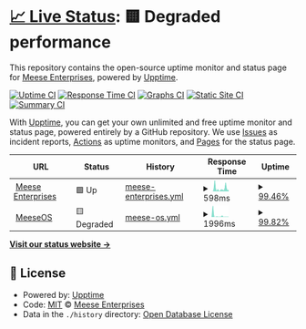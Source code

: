# [📈 Live Status](https://meese-enterprises.github.io/uptime-monitor): <!--live status--> **🟨 Degraded performance**

This repository contains the open-source uptime monitor and status page for [Meese Enterprises](https://meese.enterprises), powered by [Upptime](https://github.com/upptime/upptime).

[![Uptime CI](https://github.com/meese-enterprises/uptime-monitor/workflows/Uptime%20CI/badge.svg)](https://github.com/meese-enterprises/uptime-monitor/actions?query=workflow%3A%22Uptime+CI%22)
[![Response Time CI](https://github.com/meese-enterprises/uptime-monitor/workflows/Response%20Time%20CI/badge.svg)](https://github.com/meese-enterprises/uptime-monitor/actions?query=workflow%3A%22Response+Time+CI%22)
[![Graphs CI](https://github.com/meese-enterprises/uptime-monitor/workflows/Graphs%20CI/badge.svg)](https://github.com/meese-enterprises/uptime-monitor/actions?query=workflow%3A%22Graphs+CI%22)
[![Static Site CI](https://github.com/meese-enterprises/uptime-monitor/workflows/Static%20Site%20CI/badge.svg)](https://github.com/meese-enterprises/uptime-monitor/actions?query=workflow%3A%22Static+Site+CI%22)
[![Summary CI](https://github.com/meese-enterprises/uptime-monitor/workflows/Summary%20CI/badge.svg)](https://github.com/meese-enterprises/uptime-monitor/actions?query=workflow%3A%22Summary+CI%22)

With [Upptime](https://upptime.js.org), you can get your own unlimited and free uptime monitor and status page, powered entirely by a GitHub repository. We use [Issues](https://github.com/meese-enterprises/uptime-monitor/issues) as incident reports, [Actions](https://github.com/meese-enterprises/uptime-monitor/actions) as uptime monitors, and [Pages](https://meese-enterprises.github.io/uptime-monitor) for the status page.

<!--start: status pages-->
<!-- This summary is generated by Upptime (https://github.com/upptime/upptime) -->
<!-- Do not edit this manually, your changes will be overwritten -->
<!-- prettier-ignore -->
| URL | Status | History | Response Time | Uptime |
| --- | ------ | ------- | ------------- | ------ |
| <img alt="" src="https://raw.githubusercontent.com/meese-enterprises/website/master/logo.png" height="13"> [Meese Enterprises](https://meese.enterprises) | 🟩 Up | [meese-enterprises.yml](https://github.com/meese-enterprises/uptime-monitor/commits/HEAD/history/meese-enterprises.yml) | <details><summary><img alt="Response time graph" src="./graphs/meese-enterprises/response-time-week.png" height="20"> 598ms</summary><br><a href="https://meese-enterprises.github.io/uptime-monitor/history/meese-enterprises"><img alt="Response time 322" src="https://img.shields.io/endpoint?url=https%3A%2F%2Fraw.githubusercontent.com%2Fmeese-enterprises%2Fuptime-monitor%2FHEAD%2Fapi%2Fmeese-enterprises%2Fresponse-time.json"></a><br><a href="https://meese-enterprises.github.io/uptime-monitor/history/meese-enterprises"><img alt="24-hour response time 853" src="https://img.shields.io/endpoint?url=https%3A%2F%2Fraw.githubusercontent.com%2Fmeese-enterprises%2Fuptime-monitor%2FHEAD%2Fapi%2Fmeese-enterprises%2Fresponse-time-day.json"></a><br><a href="https://meese-enterprises.github.io/uptime-monitor/history/meese-enterprises"><img alt="7-day response time 598" src="https://img.shields.io/endpoint?url=https%3A%2F%2Fraw.githubusercontent.com%2Fmeese-enterprises%2Fuptime-monitor%2FHEAD%2Fapi%2Fmeese-enterprises%2Fresponse-time-week.json"></a><br><a href="https://meese-enterprises.github.io/uptime-monitor/history/meese-enterprises"><img alt="30-day response time 381" src="https://img.shields.io/endpoint?url=https%3A%2F%2Fraw.githubusercontent.com%2Fmeese-enterprises%2Fuptime-monitor%2FHEAD%2Fapi%2Fmeese-enterprises%2Fresponse-time-month.json"></a><br><a href="https://meese-enterprises.github.io/uptime-monitor/history/meese-enterprises"><img alt="1-year response time 325" src="https://img.shields.io/endpoint?url=https%3A%2F%2Fraw.githubusercontent.com%2Fmeese-enterprises%2Fuptime-monitor%2FHEAD%2Fapi%2Fmeese-enterprises%2Fresponse-time-year.json"></a></details> | <details><summary><a href="https://meese-enterprises.github.io/uptime-monitor/history/meese-enterprises">99.46%</a></summary><a href="https://meese-enterprises.github.io/uptime-monitor/history/meese-enterprises"><img alt="All-time uptime 99.52%" src="https://img.shields.io/endpoint?url=https%3A%2F%2Fraw.githubusercontent.com%2Fmeese-enterprises%2Fuptime-monitor%2FHEAD%2Fapi%2Fmeese-enterprises%2Fuptime.json"></a><br><a href="https://meese-enterprises.github.io/uptime-monitor/history/meese-enterprises"><img alt="24-hour uptime 98.93%" src="https://img.shields.io/endpoint?url=https%3A%2F%2Fraw.githubusercontent.com%2Fmeese-enterprises%2Fuptime-monitor%2FHEAD%2Fapi%2Fmeese-enterprises%2Fuptime-day.json"></a><br><a href="https://meese-enterprises.github.io/uptime-monitor/history/meese-enterprises"><img alt="7-day uptime 99.46%" src="https://img.shields.io/endpoint?url=https%3A%2F%2Fraw.githubusercontent.com%2Fmeese-enterprises%2Fuptime-monitor%2FHEAD%2Fapi%2Fmeese-enterprises%2Fuptime-week.json"></a><br><a href="https://meese-enterprises.github.io/uptime-monitor/history/meese-enterprises"><img alt="30-day uptime 99.88%" src="https://img.shields.io/endpoint?url=https%3A%2F%2Fraw.githubusercontent.com%2Fmeese-enterprises%2Fuptime-monitor%2FHEAD%2Fapi%2Fmeese-enterprises%2Fuptime-month.json"></a><br><a href="https://meese-enterprises.github.io/uptime-monitor/history/meese-enterprises"><img alt="1-year uptime 99.97%" src="https://img.shields.io/endpoint?url=https%3A%2F%2Fraw.githubusercontent.com%2Fmeese-enterprises%2Fuptime-monitor%2FHEAD%2Fapi%2Fmeese-enterprises%2Fuptime-year.json"></a></details>
| <img alt="" src="https://github.com/meeseOS/meeseOS/blob/master/website/src/client/favicon.png" height="13"> [MeeseOS](https://aaronmeese.com) | 🟨 Degraded | [meese-os.yml](https://github.com/meese-enterprises/uptime-monitor/commits/HEAD/history/meese-os.yml) | <details><summary><img alt="Response time graph" src="./graphs/meese-os/response-time-week.png" height="20"> 1996ms</summary><br><a href="https://meese-enterprises.github.io/uptime-monitor/history/meese-os"><img alt="Response time 934" src="https://img.shields.io/endpoint?url=https%3A%2F%2Fraw.githubusercontent.com%2Fmeese-enterprises%2Fuptime-monitor%2FHEAD%2Fapi%2Fmeese-os%2Fresponse-time.json"></a><br><a href="https://meese-enterprises.github.io/uptime-monitor/history/meese-os"><img alt="24-hour response time 1182" src="https://img.shields.io/endpoint?url=https%3A%2F%2Fraw.githubusercontent.com%2Fmeese-enterprises%2Fuptime-monitor%2FHEAD%2Fapi%2Fmeese-os%2Fresponse-time-day.json"></a><br><a href="https://meese-enterprises.github.io/uptime-monitor/history/meese-os"><img alt="7-day response time 1996" src="https://img.shields.io/endpoint?url=https%3A%2F%2Fraw.githubusercontent.com%2Fmeese-enterprises%2Fuptime-monitor%2FHEAD%2Fapi%2Fmeese-os%2Fresponse-time-week.json"></a><br><a href="https://meese-enterprises.github.io/uptime-monitor/history/meese-os"><img alt="30-day response time 922" src="https://img.shields.io/endpoint?url=https%3A%2F%2Fraw.githubusercontent.com%2Fmeese-enterprises%2Fuptime-monitor%2FHEAD%2Fapi%2Fmeese-os%2Fresponse-time-month.json"></a><br><a href="https://meese-enterprises.github.io/uptime-monitor/history/meese-os"><img alt="1-year response time 555" src="https://img.shields.io/endpoint?url=https%3A%2F%2Fraw.githubusercontent.com%2Fmeese-enterprises%2Fuptime-monitor%2FHEAD%2Fapi%2Fmeese-os%2Fresponse-time-year.json"></a></details> | <details><summary><a href="https://meese-enterprises.github.io/uptime-monitor/history/meese-os">99.82%</a></summary><a href="https://meese-enterprises.github.io/uptime-monitor/history/meese-os"><img alt="All-time uptime 79.28%" src="https://img.shields.io/endpoint?url=https%3A%2F%2Fraw.githubusercontent.com%2Fmeese-enterprises%2Fuptime-monitor%2FHEAD%2Fapi%2Fmeese-os%2Fuptime.json"></a><br><a href="https://meese-enterprises.github.io/uptime-monitor/history/meese-os"><img alt="24-hour uptime 99.99%" src="https://img.shields.io/endpoint?url=https%3A%2F%2Fraw.githubusercontent.com%2Fmeese-enterprises%2Fuptime-monitor%2FHEAD%2Fapi%2Fmeese-os%2Fuptime-day.json"></a><br><a href="https://meese-enterprises.github.io/uptime-monitor/history/meese-os"><img alt="7-day uptime 99.82%" src="https://img.shields.io/endpoint?url=https%3A%2F%2Fraw.githubusercontent.com%2Fmeese-enterprises%2Fuptime-monitor%2FHEAD%2Fapi%2Fmeese-os%2Fuptime-week.json"></a><br><a href="https://meese-enterprises.github.io/uptime-monitor/history/meese-os"><img alt="30-day uptime 99.70%" src="https://img.shields.io/endpoint?url=https%3A%2F%2Fraw.githubusercontent.com%2Fmeese-enterprises%2Fuptime-monitor%2FHEAD%2Fapi%2Fmeese-os%2Fuptime-month.json"></a><br><a href="https://meese-enterprises.github.io/uptime-monitor/history/meese-os"><img alt="1-year uptime 92.35%" src="https://img.shields.io/endpoint?url=https%3A%2F%2Fraw.githubusercontent.com%2Fmeese-enterprises%2Fuptime-monitor%2FHEAD%2Fapi%2Fmeese-os%2Fuptime-year.json"></a></details>

<!--end: status pages-->

[**Visit our status website →**](https://meese-enterprises.github.io/uptime-monitor)

## 📄 License

- Powered by: [Upptime](https://github.com/upptime/upptime)
- Code: [MIT](./LICENSE) © [Meese Enterprises](https://meese.enterprises)
- Data in the `./history` directory: [Open Database License](https://opendatacommons.org/licenses/odbl/1-0/)
